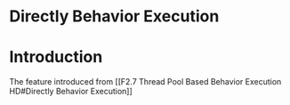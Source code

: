 Directly Behavior Execution
======
# Introduction
The feature introduced from [[F2.7 Thread Pool Based Behavior Execution HD#Directly Behavior Execution]]